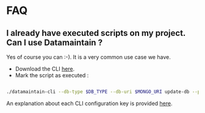 # FAQ

## I already have executed scripts on my project. Can I use Datamaintain ?

Yes of course you can :-). It is a very common use case we have. 

- Download the CLI [here](https://github.com/4sh/datamaintain/releases).
- Mark the script as executed :
```bash

./datamaintain-cli --db-type $DB_TYPE --db-uri $MONGO_URI update-db --path $PATH --identifier-regex $REGEX --action MARK_AS_EXECUTED
```

An explanation about each CLI configuration key is provided [here](./cli-configuration.md).

